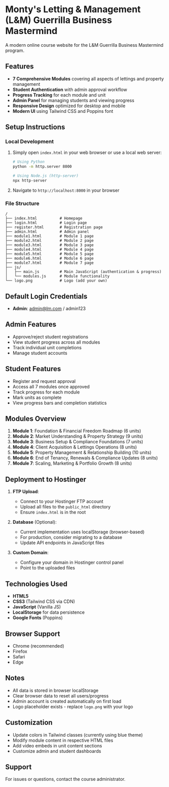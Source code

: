 # Monty's Letting & Management (L&M) Guerrilla Business Mastermind

A modern online course website for the L&M Guerrilla Business Mastermind program.

## Features

- **7 Comprehensive Modules** covering all aspects of lettings and property management
- **Student Authentication** with admin approval workflow
- **Progress Tracking** for each module and unit
- **Admin Panel** for managing students and viewing progress
- **Responsive Design** optimized for desktop and mobile
- **Modern UI** using Tailwind CSS and Poppins font

## Setup Instructions

### Local Development

1. Simply open `index.html` in your web browser or use a local web server:
   ```bash
   # Using Python
   python -m http.server 8000
   
   # Using Node.js (http-server)
   npx http-server
   ```

2. Navigate to `http://localhost:8000` in your browser

### File Structure

```
/
├── index.html          # Homepage
├── login.html          # Login page
├── register.html       # Registration page
├── admin.html          # Admin panel
├── module1.html        # Module 1 page
├── module2.html        # Module 2 page
├── module3.html        # Module 3 page
├── module4.html        # Module 4 page
├── module5.html        # Module 5 page
├── module6.html        # Module 6 page
├── module7.html        # Module 7 page
├── js/
│   ├── main.js         # Main JavaScript (authentication & progress)
│   └── modules.js      # Module functionality
└── logo.png            # Logo (add your own)

```

## Default Login Credentials

- **Admin**: admin@lm.com / admin123

## Admin Features

- Approve/reject student registrations
- View student progress across all modules
- Track individual unit completions
- Manage student accounts

## Student Features

- Register and request approval
- Access all 7 modules once approved
- Track progress for each module
- Mark units as complete
- View progress bars and completion statistics

## Modules Overview

1. **Module 1**: Foundation & Financial Freedom Roadmap (6 units)
2. **Module 2**: Market Understanding & Property Strategy (9 units)
3. **Module 3**: Business Setup & Compliance Foundations (7 units)
4. **Module 4**: Client Acquisition & Lettings Operations (8 units)
5. **Module 5**: Property Management & Relationship Building (10 units)
6. **Module 6**: End of Tenancy, Renewals & Compliance Updates (8 units)
7. **Module 7**: Scaling, Marketing & Portfolio Growth (8 units)

## Deployment to Hostinger

1. **FTP Upload**:
   - Connect to your Hostinger FTP account
   - Upload all files to the `public_html` directory
   - Ensure `index.html` is in the root

2. **Database** (Optional):
   - Current implementation uses localStorage (browser-based)
   - For production, consider migrating to a database
   - Update API endpoints in JavaScript files

3. **Custom Domain**:
   - Configure your domain in Hostinger control panel
   - Point to the uploaded files

## Technologies Used

- **HTML5**
- **CSS3** (Tailwind CSS via CDN)
- **JavaScript** (Vanilla JS)
- **LocalStorage** for data persistence
- **Google Fonts** (Poppins)

## Browser Support

- Chrome (recommended)
- Firefox
- Safari
- Edge

## Notes

- All data is stored in browser localStorage
- Clear browser data to reset all users/progress
- Admin account is created automatically on first load
- Logo placeholder exists - replace `logo.png` with your logo

## Customization

- Update colors in Tailwind classes (currently using blue theme)
- Modify module content in respective HTML files
- Add video embeds in unit content sections
- Customize admin and student dashboards

## Support

For issues or questions, contact the course administrator.
